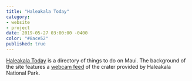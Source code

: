 ```yaml
---
title: "Haleakala Today"
category:
- website
- project
date: 2019-05-27 03:00:00 -0400
color: "#8ace52"
published: true
---
```


[Haleakala Today](https://haleakala.today/) is a directory of things to do on Maui. The background of the site features a [webcam feed](https://www.nps.gov/webcams-hale/HaleSummitCamCrater.jpg?20194271025&20194271029) of the crater provided by Haleakala National Park.

